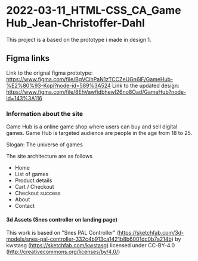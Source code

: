 # 2022-03-11_HTML-CSS_CA_Game Hub_Jean-Christoffer-Dahl
This project is a based on the prototype i made in design 1.<br>


## Figma links<br>
Link to the orignal figma prototype: https://www.figma.com/file/BgVCihPaN1zTCCZeUGn6iF/GameHub-%E2%80%93-Kopi?node-id=589%3A524
Link to the updated design: https://www.figma.com/file/8EhVawfidbhewl26no8Oad/GameHub?node-id=143%3A116

### Information about the site<br>
Game Hub is a online game shop where users can buy and sell digital games.
Game Hub is targeted audience are people in the age from 18 to 25. 


Slogan: The universe of games

The site architecture are as follows<br>
- Home 
- List of games 
- Product details 
- Cart / Checkout 
- Checkout success 
- About
- Contact

#### 3d Assets (Snes controller on landing page)
This work is based on "Snes PAL Controller" (https://sketchfab.com/3d-models/snes-pal-controller-332c4b913ca1421b8b6001dc0b7a214b) by kwstasg (https://sketchfab.com/kwstasg) licensed under CC-BY-4.0 (http://creativecommons.org/licenses/by/4.0/)
